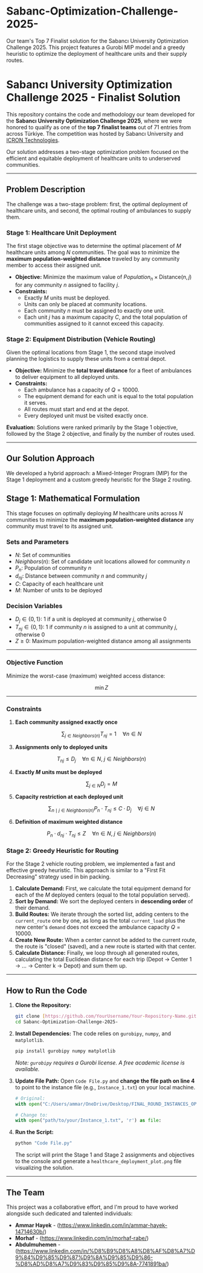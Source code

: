 # Sabanc-Optimization-Challenge-2025-
Our team's Top 7 Finalist solution for the Sabancı University Optimization Challenge 2025. This project features a Gurobi MIP model and a greedy heuristic to optimize the deployment of healthcare units and their supply routes.
#  Sabancı University Optimization Challenge 2025 - Finalist Solution

This repository contains the code and methodology our team developed for the **Sabancı University Optimization Challenge 2025**, where we were honored to qualify as one of the **top 7 finalist teams** out of 71 entries from across Türkiye. The competition was hosted by Sabancı University and [ICRON Technologies](https://www.icron.com/).

Our solution addresses a two-stage optimization problem focused on the efficient and equitable deployment of healthcare units to underserved communities.

---

## Problem Description

The challenge was a two-stage problem: first, the optimal deployment of healthcare units, and second, the optimal routing of ambulances to supply them.

### Stage 1: Healthcare Unit Deployment

The first stage objective was to determine the optimal placement of $M$ healthcare units among $N$ communities. The goal was to minimize the **maximum population-weighted distance** traveled by any community member to access their assigned unit.

* **Objective:** Minimize the maximum value of $Population_n \times \text{Distance}(n, j)$ for any community $n$ assigned to facility $j$.
* **Constraints:**
    * Exactly $M$ units must be deployed.
    * Units can only be placed at community locations.
    * Each community $n$ must be assigned to exactly one unit.
    * Each unit $j$ has a maximum capacity $C$, and the total population of communities assigned to it cannot exceed this capacity.

### Stage 2: Equipment Distribution (Vehicle Routing)

Given the optimal locations from Stage 1, the second stage involved planning the logistics to supply these units from a central depot.

* **Objective:** Minimize the **total travel distance** for a fleet of ambulances to deliver equipment to all deployed units.
* **Constraints:**
    * Each ambulance has a capacity of $Q=10000$.
    * The equipment demand for each unit is equal to the total population it serves.
    * All routes must start and end at the depot.
    * Every deployed unit must be visited exactly once.

**Evaluation:** Solutions were ranked primarily by the Stage 1 objective, followed by the Stage 2 objective, and finally by the number of routes used.

---

##  Our Solution Approach

We developed a hybrid approach: a Mixed-Integer Program (MIP) for the Stage 1 deployment and a custom greedy heuristic for the Stage 2 routing.

## Stage 1: Mathematical Formulation

This stage focuses on optimally deploying $M$ healthcare units across $N$ communities to minimize the **maximum population-weighted distance** any community must travel to its assigned unit.

### Sets and Parameters
- $N$: Set of communities  
- $Neighbors(n)$: Set of candidate unit locations allowed for community $n$  
- $P_n$: Population of community $n$  
- $d_{nj}$: Distance between community $n$ and community $j$  
- $C$: Capacity of each healthcare unit  
- $M$: Number of units to be deployed  

### Decision Variables
- $D_j \in \{0,1\}$: 1 if a unit is deployed at community $j$, otherwise 0  
- $T_{nj} \in \{0,1\}$: 1 if community $n$ is assigned to a unit at community $j$, otherwise 0  
- $Z \ge 0$: Maximum population-weighted distance among all assignments  

---

### Objective Function
Minimize the worst-case (maximum) weighted access distance:

$$
\min Z
$$

---

### Constraints

1. **Each community assigned exactly once**
   
$$
\sum_{j \in Neighbors(n)} T_{nj} = 1 \quad \forall n \in N
$$

3. **Assignments only to deployed units**
   
$$
T_{nj} \le D_j \quad \forall n \in N, \; j \in Neighbors(n)
$$

4. **Exactly $M$ units must be deployed**
   
$$
\sum_{j \in N} D_j = M
$$

5. **Capacity restriction at each deployed unit**
   
$$
\sum_{n \mid j \in Neighbors(n)} P_n \cdot T_{nj} \le C \cdot D_j \quad \forall j \in N
$$

6. **Definition of maximum weighted distance**
   
$$
P_n \cdot d_{nj} \cdot T_{nj} \le Z \quad \forall n \in N, \; j \in Neighbors(n)
$$
       

### Stage 2: Greedy Heuristic for Routing

For the Stage 2 vehicle routing problem, we implemented a fast and effective greedy heuristic. This approach is similar to a "First Fit Decreasing" strategy used in bin packing.

1.  **Calculate Demand:** First, we calculate the total equipment demand for each of the $M$ deployed centers (equal to the total population served).
2.  **Sort by Demand:** We sort the deployed centers in **descending order** of their demand.
3.  **Build Routes:** We iterate through the sorted list, adding centers to the `current_route` one by one, as long as the total `current_load` plus the new center's `demand` does not exceed the ambulance capacity $Q=10000$.
4.  **Create New Route:** When a center cannot be added to the current route, the route is "closed" (saved), and a new route is started with that center.
5.  **Calculate Distance:** Finally, we loop through all generated routes, calculating the total Euclidean distance for each trip (Depot $\rightarrow$ Center 1 $\rightarrow$ ... $\rightarrow$ Center k $\rightarrow$ Depot) and sum them up.

---

##  How to Run the Code

1.  **Clone the Repository:**
    ```bash
    git clone [https://github.com/YourUsername/Your-Repository-Name.git](https://github.com/Ammarhyk/Sabanc-Optimization-Challenge-2025-.git)
    cd Sabanc-Optimization-Challenge-2025-
    ```

2.  **Install Dependencies:**
    The code relies on `gurobipy`, `numpy`, and `matplotlib`.
    ```bash
    pip install gurobipy numpy matplotlib
    ```
    *Note: `gurobipy` requires a Gurobi license. A free academic license is available.*

3.  **Update File Path:**
    Open `Code File.py` and **change the file path on line 4** to point to the instance file (e.g., `Instance_1.txt`) on your local machine.
    ```python
    # Original:
    with open("C:/Users/ammar/OneDrive/Desktop/FINAL_ROUND_INSTANCES_OPTCHAL2025/Instance_1.txt", 'r') as file:
    
    # Change to:
    with open("path/to/your/Instance_1.txt", 'r') as file:
    ```

4.  **Run the Script:**
    ```bash
    python "Code File.py"
    ```
    The script will print the Stage 1 and Stage 2 assignments and objectives to the console and generate a `healthcare_deployment_plot.png` file visualizing the solution.

---

## The Team

This project was a collaborative effort, and I'm proud to have worked alongside such dedicated and talented individuals:
* **Ammar Hayek** - (https://www.linkedin.com/in/ammar-hayek-14714630b/)
* **Morhaf** - (https://www.linkedin.com/in/morhaf-rabe/)
* **Abdulmuhemen** - (https://www.linkedin.com/in/%D8%B9%D8%A8%D8%AF%D8%A7%D9%84%D9%85%D9%87%D9%8A%D9%85%D9%86-%D8%AD%D8%A7%D9%83%D9%85%D9%8A-7741891ba/)
